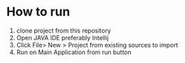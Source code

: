 # How to run 
1. clone project from this repository 
2. Open JAVA IDE preferably Intellij 
3. Click File> New > Project from existing sources to import 
4. Run on Main Application from run button
